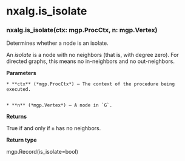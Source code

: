 # nxalg.is_isolate


### nxalg.is_isolate(ctx: mgp.ProcCtx, n: mgp.Vertex)
Determines whether a node is an isolate.

An *isolate* is a node with no neighbors (that is, with degree
zero). For directed graphs, this means no in-neighbors and no
out-neighbors.


**Parameters**

    
    * **ctx** (*mgp.ProcCtx*) – The context of the procedure being executed.


    * **n** (*mgp.Vertex*) – A node in `G`.



**Returns**

True if and only if `n` has no neighbors.



**Return type**

mgp.Record(is_isolate=bool)
